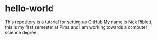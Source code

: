 # hello-world
This repository is a tutorial for setting up GitHub
My name is Nick Riblett, this is my first semester at Pima and I am working towards a computer science degree. 
